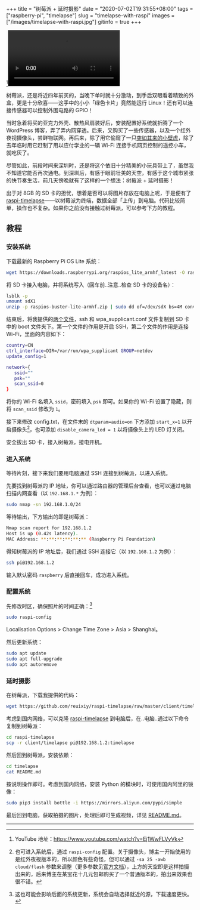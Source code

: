 +++
title = "树莓派 + 延时摄影"
date = "2020-07-02T19:31:55+08:00"
tags = ["raspberry-pi", "timelapse"]
slug = "timelapse-with-raspi"
images = ["/images/timelapse-with-raspi.jpg"]
gitinfo = true
+++

[^1]<video src="QmetxzKVQcBnjZPP4wojNEohrVFAqk339zTQgb33Hxx75t" title="深圳的天空"></video>

树莓派，还是将近四年前买的，当晚下单时就十分激动，到手后双眼看着精致的外盒，更是十分欣喜——这手中的小小「绿色卡片」竟然能运行 Linux！还有可以连接传感器可以控制外围电路的 GPIO！

当时急着将买的亚克力外壳、散热风扇装好后，安装配置好系统就折腾了一个 WordPress 博客，弄了弄内网穿透。后来，又购买了一些传感器，以及一个红外夜视摄像头，尝鲜物联网。再后来，除了用它偷窥了一只[突如其来的小壁虎](/life/a-little-gecko-come-suddenly/)，除了去年临时用它赶制了用以应付学业的一辆 Wi-Fi 连接手机网页控制的遥控小车，就吃灰了。

尽管如此，前段时间来深圳时，还是将这个依旧十分精美的小玩具带上了，虽然我不知道它能否再次通电。到深圳后，有感于眼前壮美的天空，有感于这个城市紧张的快节奏生活，前几天傍晚就有了这样的一个想法：树莓派 + 延时摄影！

出于对 8GB 的 SD 卡的担忧，想着是否可以将图片存放在电脑上呢，于是便有了 [raspi-timelapse](https://github.com/reuixiy/raspi-timelapse)——以树莓派为终端，数据全部「上传」到电脑。代码比较简单，操作也不复杂。如果你之前没有接触过树莓派，可以参考下方的教程。

## 教程

### 安装系统

下载最新的 Raspberry Pi OS Lite 系统：

```sh
wget https://downloads.raspberrypi.org/raspios_lite_armhf_latest -O raspios-buster-lite-armhf.zip
```

将 SD 卡接入电脑，并将系统写入（回车前..注意..检查 SD 卡的设备名）：

```sh
lsblk -p
umount sdX1
unzip -p raspios-buster-lite-armhf.zip | sudo dd of=/dev/sdX bs=4M conv=fsync status=progress
```

结束后，将我提供的[两个文件](https://github.com/reuixiy/raspi-timelapse/tree/master/client/boot)，ssh 和 wpa_supplicant.conf 文件复制到 SD 卡中的 boot 文件夹下。第一个文件的作用是开启 SSH，第二个文件的作用是连接 Wi-Fi，里面的内容如下：

```sh
country=CN
ctrl_interface=DIR=/var/run/wpa_supplicant GROUP=netdev
update_config=1

network={
   ssid=""
   psk=""
   scan_ssid=0
}
```

将你的 Wi-Fi 名填入 `ssid`，密码填入 `psk` 即可。如果你的 Wi-Fi 设置了隐藏，则将 `scan_ssid` 修改为 `1`。

接下来修改 config.txt，在文件末的 `dtparam=audio=on` 下方添加 `start_x=1` 以开启摄像头[^2]，也可添加 `disable_camera_led = 1` 以将摄像头上的 LED 灯关闭。

安全拔出 SD 卡，接入树莓派，接电开机。

### 进入系统

等待片刻，接下来我们要用电脑通过 SSH 连接到树莓派，以进入系统。

先要找到树莓派的 IP 地址，你可以通过路由器的管理后台查看，也可以通过电脑扫描内网查看（以 `192.168.1.*` 为例）：

```sh
sudo nmap -sn 192.168.1.0/24
```

等待输出，下方输出的即是树莓派：

```sh
Nmap scan report for 192.168.1.2
Host is up (0.42s latency).
MAC Address: **:**:**:**:**:** (Raspberry Pi Foundation)
```

得知树莓派的 IP 地址后，我们通过 SSH 连接它（以 `192.168.1.2` 为例）：

```sh
ssh pi@192.168.1.2
```

输入默认密码 `raspberry` 后直接回车，成功进入系统。

### 配置系统

先修改时区，确保照片的时间正确：[^3]

```sh
sudo raspi-config
```

Localisation Options > Change Time Zone > Asia > Shanghai。

然后更新系统：

```sh
sudo apt update
sudo apt full-upgrade
sudo apt autoremove
```

### 延时摄影

在树莓派，下载我提供的代码：

```sh
wget https://github.com/reuixiy/raspi-timelapse/raw/master/client/timelapse.tar.gz | tar -zxvf
```

考虑到国内网络，可以克隆 [raspi-timelapse](https://github.com/reuixiy/raspi-timelapse) 到电脑后，在..电脑..通过以下命令复制到树莓派：

```sh
cd raspi-timelapse
scp -r client/timelapse pi@192.168.1.2:timelapse
```

然后回到树莓派，安装依赖：

```sh
cd timelapse
cat README.md
```

按说明操作即可。考虑到国内网络，安装 Python 的模块时，可使用国内阿里的镜像：

```sh
sudo pip3 install bottle -i https://mirrors.aliyun.com/pypi/simple
```

最后回到电脑，获取拍摄的图片，处理后即可生成视频，详见 [README.md](https://github.com/reuixiy/raspi-timelapse/blob/master/server/README.md)。

---

[^1]: YouTube 地址：<https://www.youtube.com/watch?v=Ej1WwFLVyVk>
[^2]: 也可进入系统后，通过 `raspi-config` 配置。关于摄像头，博主一开始使用的是红外夜视版本的，所以颜色有些奇怪，但可以通过 `-sa 25 -awb cloud/flash` 参数来调整（更多参数见[官方文档](https://www.raspberrypi.org/documentation/raspbian/applications/camera.md)），上方的天空即是这样拍摄出来的，后来博主在某宝花十几元包邮购买了一个普通版本的，拍出来效果也很不错。
[^3]: 这也可能会影响后面的系统更新，系统会自动选择就近的源，下载速度更快。
